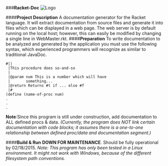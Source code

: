 ###**Racket-Doc**
![Logo](https://github.com/DeepBlue14/Racket-Doc/blob/master/share/racket1.jpg)


####**Project Description**
A documentation generator for the Racket language.  It will extract documentation from source files and generate it into files which can be displayed in a web page.  The web server is by default running on the local host; however, this can easily be modified by changing a single line in WebMaster.rkt.
####**Preparation**
To write documentation to be analyzed and generated by the application you must use the following syntax, which experienced programmers will recognize as similar to traditional JavaDoc.
```
#||
 |This procedure does so-and-so
 |
 |@param num This is a number which will have
 |	     something...
 |@return Returns #t if ... else #f
 |#
(define (name-of-proc num)
.
.
.
```
**Note**:Since this program is still under construction, add documentation to ALL defined procs & data. *(Currently, the program does NOT link certain documentation with code blocks; it assumes there is a one-to-one relationship between defined proc/data and documentation segment.)*

####**Build & Run**
**DOWN FOR MAINTENANCE**.  Should be fully operational by 02/18/2015.
*Note: This program has only been tested in a Linux environment.  It might not work with Windows, because of the different filesystem path conventions.*



